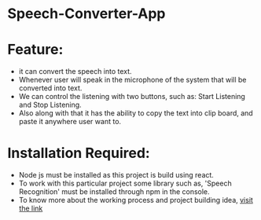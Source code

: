 # Speech-Converter-App

# Feature: 
- it can convert the speech into text.
- Whenever user will speak in the microphone of the system that will be converted into text.
- We can control the listening with two buttons, such as: Start Listening and Stop Listening.
- Also along with that it has the ability to copy the text into clip board, and paste it anywhere user want to.

# Installation Required:
- Node js must be installed as this project is build using react.
- To work with this particular project some library such as, 'Speech Recognition' must be installed through npm in the console.
- To know more about the working process and project building idea, [visit the link](https://www.npmjs.com/package/react-speech-recognition)
